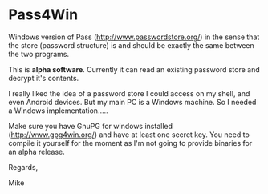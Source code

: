 # Pass4Win
Windows version of Pass (http://www.passwordstore.org/) in the sense that the store (password structure) is and should be exactly the same between the two programs.

This is **alpha software**. Currently it can read an existing password store and decrypt it's contents.

I really liked the idea of a password store I could access on my shell, and even Android devices. But my main PC is a Windows machine.
So I needed a Windows implementation.....

Make sure you have GnuPG for windows installed (http://www.gpg4win.org/) and have at least one secret key.
You need to compile it yourself for the moment as I'm not going to provide binaries for an alpha release.

Regards,

Mike
